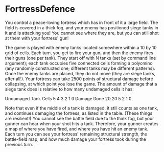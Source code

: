 # FortressDefence
You control a peace-loving fortress which has in front of it a large field. The field is covered in a thick fog, and your enemy has positioned siege tanks in it and is attacking you! You cannot see where they are, but you can still shot at them with your fortress' gun!

The game is played with enemy tanks located somewhere within a 10 by 10 grid of cells. Each turn,
you get to fire your gun, and then the enemy fires their guns (one per tank). They start off with N tanks
(set by command line argument); each tank occupies five connected cells forming a polyomino (any
randomly constructed one; different tanks may be different patterns). Once the enemy tanks are placed,
they do not move (they are siege tanks, after all!).
Your fortress can take 2500 points of structural damage before collapsing, at which point you lose the
game. The amount of damage that a siege tank does is relative to how many undamaged cells it has:

Undamaged Tank Cells 5 4 3 2 1 0
Damage Done 20 20 5 2 1 0

Note that even if the middle of a tank is damaged, it still counts as one tank, and continues damaging
the fortress, as listed in the table. (These things are resilient!)
You cannot see the battle field due to the think fog, but your gunner can hear when your shot hits a
tank. Therefore, your gunner creates a map of where you have fired, and where you have hit an enemy
tank. Each turn you can see your fortress' remaining structural strength, the battle-field map, and how
much damage your fortress took during the previous turn.
